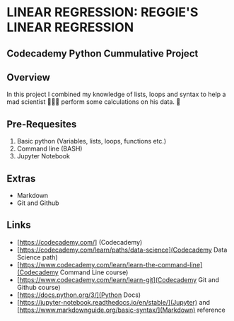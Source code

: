 # LINEAR REGRESSION: REGGIE'S LINEAR REGRESSION
## Codecademy Python Cummulative Project

## Overview

In this project I combined my knowledge of lists, loops and syntax to help a mad scientist 👨🏿‍🔬 perform some calculations on his data. :microscope:

## Pre-Requesites
1. Basic python (Variables, lists, loops, functions etc.)
2. Command line (BASH)
3. Jupyter Notebook

## Extras
* Markdown
* Git and Github

## Links
* [https://codecademy.com/] (Codecademy)
* [https://codecademy.com/learn/paths/data-science](Codecademy Data Science path)
* [https://www.codecademy.com/learn/learn-the-command-line](Codecademy Command Line course)
* [https://www.codecademy.com/learn/learn-git](Codecademy Git and Github course)
* [https://docs.python.org/3/](Python Docs)
* [https://jupyter-notebook.readthedocs.io/en/stable/](Jupyter) and [https://www.markdownguide.org/basic-syntax/](Markdown) reference
